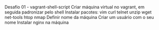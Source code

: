Desafio 01 - vagrant-shell-script
	Criar máquina virtual no vagrant, em seguida padronizar pelo shell
		Instalar pacotes:
			vim
			curl
			telnet
			unzip
			wget
			net-tools
			htop
			nmap
	Definir nome da máquina
	Criar um usuário com o seu nome
	Instalar nginx na máquina
